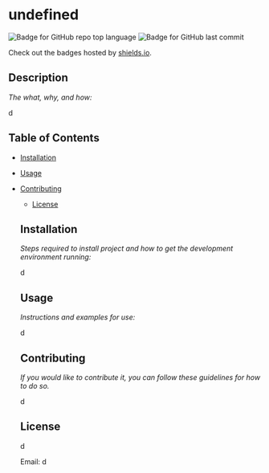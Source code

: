 # undefined
  ![Badge for GitHub repo top language](https://img.shields.io/github/languages/top/d/undefined?style=flat&logo=appveyor) ![Badge for GitHub last commit](https://img.shields.io/github/last-commit/d/undefined?style=flat&logo=appveyor)
  
  Check out the badges hosted by [shields.io](https://shields.io/).
  
  
  ## Description 
  
  *The what, why, and how:* 
  
  d
  ## Table of Contents
* [Installation](#installation)
* [Usage](#usage)
* [Contributing](#contributing)
  * [License](#license)
  
  ## Installation
  
  *Steps required to install project and how to get the development environment running:*
  
  d
  
  ## Usage 
  
  *Instructions and examples for use:*
  
  d
  
  ## Contributing
  
  *If you would like to contribute it, you can follow these guidelines for how to do so.*
  
  d
  
  ## License
  
  d
  
  Email: d
  